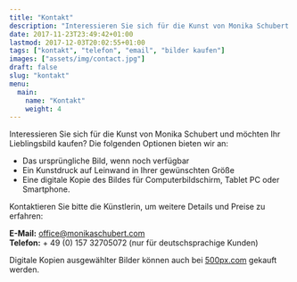 ```yaml
---
title: "Kontakt"
description: "Interessieren Sie sich für die Kunst von Monika Schubert und möchten Ihr Lieblingsbild kaufen? So erreichen Sie die Künstlerin."
date: 2017-11-23T23:49:42+01:00
lastmod: 2017-12-03T20:02:55+01:00
tags: ["kontakt", "telefon", "email", "bilder kaufen"]
images: ["assets/img/contact.jpg"]
draft: false
slug: "kontakt"
menu:
  main:
    name: "Kontakt"
    weight: 4
---
```


Interessieren Sie sich für die Kunst von Monika Schubert und möchten Ihr Lieblingsbild kaufen? Die folgenden Optionen bieten wir an:

- Das ursprüngliche Bild, wenn noch verfügbar
- Ein Kunstdruck auf Leinwand in Ihrer gewünschten Größe
- Eine digitale Kopie des Bildes für Computerbildschirm, Tablet PC oder Smartphone.

Kontaktieren Sie bitte die Künstlerin, um weitere Details und Preise zu erfahren:

**E-Mail:** office@monikaschubert.com<br>
**Telefon:** + 49 (0) 157 32705072 (nur für deutschsprachige Kunden)

Digitale Kopien ausgewählter Bilder können auch bei [500px.com](https://500px.com/monikaschubert) gekauft werden.